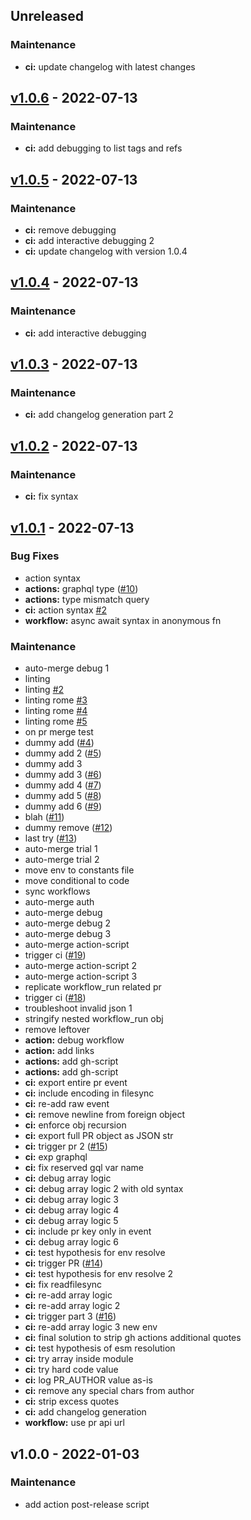<a name="unreleased"></a>
## Unreleased

### Maintenance

* **ci:** update changelog with latest changes


<a name="v1.0.6"></a>
## [v1.0.6] - 2022-07-13
### Maintenance

* **ci:** add debugging to list tags and refs


<a name="v1.0.5"></a>
## [v1.0.5] - 2022-07-13
### Maintenance

* **ci:** remove debugging
* **ci:** add interactive debugging 2
* **ci:** update changelog with version 1.0.4


<a name="v1.0.4"></a>
## [v1.0.4] - 2022-07-13
### Maintenance

* **ci:** add interactive debugging


<a name="v1.0.3"></a>
## [v1.0.3] - 2022-07-13
### Maintenance

* **ci:** add changelog generation part 2


<a name="v1.0.2"></a>
## [v1.0.2] - 2022-07-13
### Maintenance

* **ci:** fix syntax


<a name="v1.0.1"></a>
## [v1.0.1] - 2022-07-13
### Bug Fixes

* action syntax
* **actions:** graphql type ([#10](https://github.com/awslabs/aws-lambda-powertools-python/issues/10))
* **actions:** type mismatch query
* **ci:** action syntax [#2](https://github.com/awslabs/aws-lambda-powertools-python/issues/2)
* **workflow:** async await syntax in anonymous fn

### Maintenance

* auto-merge debug 1
* linting
* linting [#2](https://github.com/awslabs/aws-lambda-powertools-python/issues/2)
* linting rome [#3](https://github.com/awslabs/aws-lambda-powertools-python/issues/3)
* linting rome [#4](https://github.com/awslabs/aws-lambda-powertools-python/issues/4)
* linting rome [#5](https://github.com/awslabs/aws-lambda-powertools-python/issues/5)
* on pr merge test
* dummy add ([#4](https://github.com/awslabs/aws-lambda-powertools-python/issues/4))
* dummy add 2 ([#5](https://github.com/awslabs/aws-lambda-powertools-python/issues/5))
* dummy add 3
* dummy add 3 ([#6](https://github.com/awslabs/aws-lambda-powertools-python/issues/6))
* dummy add 4 ([#7](https://github.com/awslabs/aws-lambda-powertools-python/issues/7))
* dummy add 5 ([#8](https://github.com/awslabs/aws-lambda-powertools-python/issues/8))
* dummy add 6 ([#9](https://github.com/awslabs/aws-lambda-powertools-python/issues/9))
* blah ([#11](https://github.com/awslabs/aws-lambda-powertools-python/issues/11))
* dummy remove ([#12](https://github.com/awslabs/aws-lambda-powertools-python/issues/12))
* last try ([#13](https://github.com/awslabs/aws-lambda-powertools-python/issues/13))
* auto-merge trial 1
* auto-merge trial 2
* move env to constants file
* move conditional to code
* sync workflows
* auto-merge auth
* auto-merge debug
* auto-merge debug 2
* auto-merge debug 3
* auto-merge action-script
* trigger ci ([#19](https://github.com/awslabs/aws-lambda-powertools-python/issues/19))
* auto-merge action-script 2
* auto-merge action-script 3
* replicate workflow_run related pr
* trigger ci ([#18](https://github.com/awslabs/aws-lambda-powertools-python/issues/18))
* troubleshoot invalid json 1
* stringify nested workflow_run obj
* remove leftover
* **action:** debug workflow
* **action:** add links
* **actions:** add gh-script
* **actions:** add gh-script
* **ci:** export entire pr event
* **ci:** include encoding in filesync
* **ci:** re-add raw event
* **ci:** remove newline from foreign object
* **ci:** enforce obj recursion
* **ci:** export full PR object as JSON str
* **ci:** trigger pr 2 ([#15](https://github.com/awslabs/aws-lambda-powertools-python/issues/15))
* **ci:** exp graphql
* **ci:** fix reserved gql var name
* **ci:** debug array logic
* **ci:** debug array logic 2 with old syntax
* **ci:** debug array logic 3
* **ci:** debug array logic 4
* **ci:** debug array logic 5
* **ci:** include pr key only in event
* **ci:** debug array logic 6
* **ci:** test hypothesis for env resolve
* **ci:** trigger PR ([#14](https://github.com/awslabs/aws-lambda-powertools-python/issues/14))
* **ci:** test hypothesis for env resolve 2
* **ci:** fix readfilesync
* **ci:** re-add array logic
* **ci:** re-add array logic 2
* **ci:** trigger part 3 ([#16](https://github.com/awslabs/aws-lambda-powertools-python/issues/16))
* **ci:** re-add array logic 3 new env
* **ci:** final solution to strip gh actions additional quotes
* **ci:** test hypothesis of esm resolution
* **ci:** try array inside module
* **ci:** try hard code value
* **ci:** log PR_AUTHOR value as-is
* **ci:** remove any special chars from author
* **ci:** strip excess quotes
* **ci:** add changelog generation
* **workflow:** use pr api url


<a name="v1.0.0"></a>
## v1.0.0 - 2022-01-03
### Maintenance

* add action post-release script


[Unreleased]: https://github.com/awslabs/aws-lambda-powertools-python/compare/v1.0.6...HEAD
[v1.0.6]: https://github.com/awslabs/aws-lambda-powertools-python/compare/v1.0.5...v1.0.6
[v1.0.5]: https://github.com/awslabs/aws-lambda-powertools-python/compare/v1.0.4...v1.0.5
[v1.0.4]: https://github.com/awslabs/aws-lambda-powertools-python/compare/v1.0.3...v1.0.4
[v1.0.3]: https://github.com/awslabs/aws-lambda-powertools-python/compare/v1.0.2...v1.0.3
[v1.0.2]: https://github.com/awslabs/aws-lambda-powertools-python/compare/v1.0.1...v1.0.2
[v1.0.1]: https://github.com/awslabs/aws-lambda-powertools-python/compare/v1.0.0...v1.0.1
